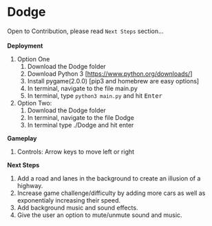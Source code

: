 # Dodge
Open to Contribution, please read <code>Next Steps</code> section... <br/> <br/>
**Deployment**
<br/>
1. Option One
    1. Download the Dodge folder
    2. Download Python 3 [https://www.python.org/downloads/]
    3. Install pygame(2.0.0) [pip3 and homebrew are easy options]
    4. In terminal, navigate to the file main.py
    5. In terminal, type <code>python3 main.py</code> and hit <kbd>Enter</kbd>
2. Option Two:
    1. Download the Dodge folder
    2. In terminal, navigate to the file Dodge
    3. In terminal type ./Dodge and hit enter


**Gameplay**
<br/>
1. Controls: 
    Arrow keys to move left or right

**Next Steps**  
1. Add a road and lanes in the background to create an illusion of a highway.
2. Increase game challenge/difficulty by adding more cars as well as exponentialy increasing their speed.
3. Add background music and sound effects.
4. Give the user an option to mute/unmute sound and music.